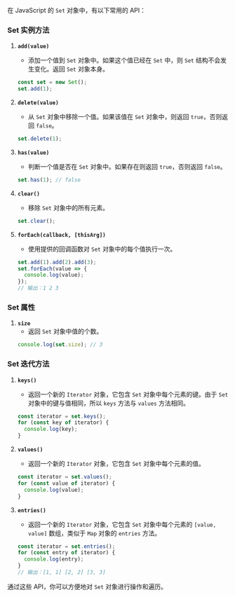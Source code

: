 在 JavaScript 的 `Set` 对象中，有以下常用的 API：

### Set 实例方法

1. **`add(value)`**
   - 添加一个值到 `Set` 对象中。如果这个值已经在 `Set` 中，则 `Set` 结构不会发生变化。返回 `Set` 对象本身。
   ```javascript
   const set = new Set();
   set.add(1);
   ```

2. **`delete(value)`**
   - 从 `Set` 对象中移除一个值。如果该值在 `Set` 对象中，则返回 `true`，否则返回 `false`。
   ```javascript
   set.delete(1);
   ```

3. **`has(value)`**
   - 判断一个值是否在 `Set` 对象中。如果存在则返回 `true`，否则返回 `false`。
   ```javascript
   set.has(1); // false
   ```

4. **`clear()`**
   - 移除 `Set` 对象中的所有元素。
   ```javascript
   set.clear();
   ```

5. **`forEach(callback, [thisArg])`**
   - 使用提供的回调函数对 `Set` 对象中的每个值执行一次。
   ```javascript
   set.add(1).add(2).add(3);
   set.forEach(value => {
     console.log(value);
   });
   // 输出：1 2 3
   ```

### Set 属性

1. **`size`**
   - 返回 `Set` 对象中值的个数。
   ```javascript
   console.log(set.size); // 3
   ```

### Set 迭代方法

1. **`keys()`**
   - 返回一个新的 `Iterator` 对象，它包含 `Set` 对象中每个元素的键。由于 `Set` 对象中的键与值相同，所以 `keys` 方法与 `values` 方法相同。
   ```javascript
   const iterator = set.keys();
   for (const key of iterator) {
     console.log(key);
   }
   ```

2. **`values()`**
   - 返回一个新的 `Iterator` 对象，它包含 `Set` 对象中每个元素的值。
   ```javascript
   const iterator = set.values();
   for (const value of iterator) {
     console.log(value);
   }
   ```

3. **`entries()`**
   - 返回一个新的 `Iterator` 对象，它包含 `Set` 对象中每个元素的 `[value, value]` 数组，类似于 `Map` 对象的 `entries` 方法。
   ```javascript
   const iterator = set.entries();
   for (const entry of iterator) {
     console.log(entry);
   }
   // 输出：[1, 1] [2, 2] [3, 3]
   ```

通过这些 API，你可以方便地对 `Set` 对象进行操作和遍历。